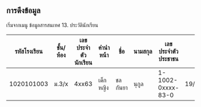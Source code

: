 # 
## การดึงข้อมูล 
เริ่มจากเมนู ข้อมูลสารสนเทศ
13. ประวัตินักเรียน


| รหัสโรงเรียน | ชั้น/ห้อง | เลขประจำตัวนักเรียน | คำนำหน้า  | ชื่อ        | นามสกุล      | เลขประจำตัวประชาชน   | วันเกิด      | เพศ  | สัญชาติ | ศาสนา | เชื้อชาติ | บิดา             | เลขประชาชนบิดา | มารดา                  | เลขประชาชนมารดา | ผู้ปกครอง | ระดับชั้น            | ปีที่เข้า | ภาคเรียนที่ | วันที่เข้า  | เข้าเรียนชั้น       | โรงเรียนเดิม    | จังหวัด | จบการศึกษาระดับ  |
|------------|---------|-----------------|----------|------------|------------|------------------|------------|-----|------|------|--------|----------------|--------------|----------------------|--------------|---------|-----------------|--------|--------|------------|-----------------|--------------|--------|---------------|
| 1020101003 | ม.3/x   | 4xx63           | เด็กหญิง | ชลกันยา | นุกูล   | 1-1002-0xxxx-83-0 | 19/04/25x3 | หญิง | ไทย   | พุทธ | ไทย     | นายชลบุรี เจริญฮวด |              | นางสาวกัลยา เจริญฮวด |              |         | มัธยมศึกษาตอนต้น | 2565   

